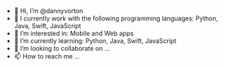 - 👋 Hi, I’m @dannyvorton
- 👀 I currently work with the following programming languages: Python, Java, Swift, JavaScript
- 👀 I’m interested in: Mobile and Web apps
- 🌱 I’m currently learning: Python, Java, Swift, JavaScript
- 💞️ I’m looking to collaborate on ...
- 📫 How to reach me ...

<!---
dannyvorton/dannyvorton is a ✨ special ✨ repository because its `README.md` (this file) appears on your GitHub profile.
You can click the Preview link to take a look at your changes.
--->

